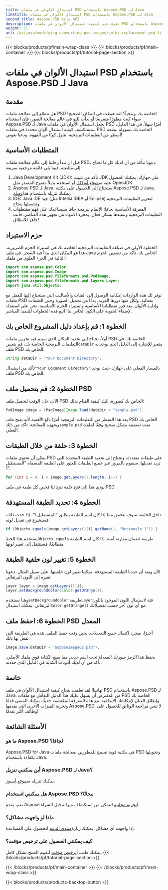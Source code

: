 ```yaml
---
title: استبدال الألوان في ملفات PSD باستخدام Aspose.PSD لـ Java
linktitle: استبدال الألوان في ملفات PSD باستخدام Aspose.PSD لـ Java
second_title: Aspose.PSD جافا API
description: تعرف على كيفية استبدال الألوان في ملفات PSD باستخدام Aspose.PSD لـ Java. اتبع هذا الدليل السهل خطوة بخطوة للتعامل مع صورك بكفاءة.
weight: 21
url: /ar/java/modifying-converting-psd-images/color-replacement-psd-files/
---
```


{{< blocks/products/pf/main-wrap-class >}}
{{< blocks/products/pf/main-container >}}
{{< blocks/products/pf/tutorial-page-section >}}

# استبدال الألوان في ملفات PSD باستخدام Aspose.PSD لـ Java

## مقدمة
هل تتطلع إلى معالجة ملفات PSD الخاصة بك برمجياً؟ لقد هبطت في المكان الصحيح! سواء كنت مطورًا متمرسًا أو بدأت للتو في عالم معالجة الصور، فإن استخدام Aspose.PSD لـ Java يجعل استبدال الألوان في ملفات PSD أمرًا سهلاً. في هذا الدليل، سنستكشف كيفية استبدال ألوان محددة في ملفات PSD الخاصة بك بسهولة ببضعة أسطر من التعليمات البرمجية. تناول كوبًا من القهوة، ودعنا نغوص!
## المتطلبات الأساسية
قبل أن نبدأ رحلتنا إلى عالم معالجة ملفات PSD، دعونا نتأكد من أن لديك كل ما تحتاج إلى متابعته. فيما يلي قائمة مرجعية سريعة:
1.  Java Development Kit (JDK): تأكد من تثبيت JDK على جهازك. يمكنك الحصول عليه من[موقع أوراكل](https://www.oracle.com/java/technologies/javase-jdk11-downloads.html) أو استخدم بديلاً مفتوح المصدر مثل OpenJDK.
2.  Aspose.PSD لـ Java: ستحتاج إلى الحصول على مكتبة Aspose.PSD لـ Java. يمكنك تنزيله باستخدام هذا[وصلة](https://releases.aspose.com/psd/java/).
3. IDE: Java IDE جيد (مثل IntelliJ IDEA أو Eclipse) لتحرير التعليمات البرمجية وتشغيلها بنجاح.
4. المعرفة الأساسية بجافا: الإلمام ببرمجة جافا سيساعدك على فهم مقتطفات التعليمات البرمجية وتنفيذها بشكل فعال.
بمجرد الانتهاء من تجهيز هذه العناصر، فأنت جاهز للانطلاق!
## حزم الاستيراد
الخطوة الأولى في صياغة التعليمات البرمجية الخاصة بك هي استيراد الحزم الضرورية. هذا هو المكان الذي يبدأ فيه السحر. في ملف Java الخاص بك، تأكد من تضمين الحزم التالية في الجزء العلوي من ملفك:
```java
import com.aspose.psd.Color;
import com.aspose.psd.Image;
import com.aspose.psd.fileformats.psd.PsdImage;
import com.aspose.psd.fileformats.psd.layers.Layer;
import java.util.Objects;
```
توفر لك هذه الواردات إمكانية الوصول إلى الفئات والأساليب التي ستحتاج إليها للعمل مع ملفات PSD بفعالية. ولكل منها دورها الفريد، بدءًا من تحميل الصورة وحتى الطبقات وإدارة الألوان.
بعد فرز متطلباتنا الأساسية واستيراد الحزم الأساسية، نحن على استعداد لإضفاء الحيوية على الكود الخاص بنا! اتبع هذه الخطوات للتنفيذ المباشر.
## الخطوة 1: قم بإعداد دليل المشروع الخاص بك
 أولاً، تحتاج إلى تحديد المكان الذي سيتم فيه تخزين ملفات PSD الخاصة بك. في التعليمات البرمجية الخاصة بك، قم بتعيين`dataDir` متغير للإشارة إلى الدليل الذي يوجد به ملف PSD الخاص بك.
```java
String dataDir = "Your Document Directory";
```
 تأكد من استبدال`"Your Document Directory"` بالمسار الفعلي على جهازك حيث يوجد ملف PSD الخاص بك.
## الخطوة 2: قم بتحميل ملف PSD
الآن، حان الوقت لتحميل ملف PSD الخاص بك كصورة. إليك كيفية القيام بذلك:
```java
PsdImage image = (PsdImage)Image.load(dataDir + "sample.psd");
```
 يعد هذا السطر من التعليمات البرمجية أمرًا بالغ الأهمية لأنه يفتح ملف PSD الخاص بك ويجهزه للمعالجة. تأكد من ذلك`sample.psd` تمت تسميته بشكل صحيح وفقًا لملفك الفعلي.
## الخطوة 3: حلقة من خلال الطبقات
يمكن أن تحتوي ملفات PSD على طبقات متعددة، وتحتاج إلى تحديد الطبقة المحددة التي تريد تعديلها. سنقوم بالمرور عبر جميع الطبقات للعثور على الطبقة المسماة "المستطيل 1".
```java
for (int i = 0; i < image.getLayers().length; i++) {
```
يؤدي هذا إلى فتح حلقة تتيح لنا فحص كل طبقة في ملف PSD.
## الخطوة 4: تحديد الطبقة المستهدفة
داخل الحلقة، سوف نتحقق مما إذا كان اسم الطبقة يطابق "المستطيل 1". إذا حدث ذلك، فسنشرع في تعديل لونه.
```java
if (Objects.equals(image.getLayers()[i].getName(), "Rectangle 1")) {
```
 يستخدم هذا الخط`Objects.equals` طريقة لضمان مقارنة آمنة. إذا كان اسم الطبقة متطابقًا، فسننتقل إلى تغيير لونها.
## الخطوة 5: تغيير لون خلفية الطبقة
الآن وبعد أن حددنا الطبقة المستهدفة، يمكننا تغيير لون خلفيتها. على سبيل المثال، دعونا نغيره إلى اللون البرتقالي:
```java
Layer layer = image.getLayers()[i];
layer.setBackgroundColor(Color.getOrange());
```
 وهنا نستخدم`setBackgroundColor` طريقة`Layer`فئة لاستبدال اللون الموجود باللون البرتقالي. يمكنك استبدال`Color.getOrange()` مع أي لون آخر حسب تفضيلاتك.
## الخطوة 6: احفظ ملف PSD المعدل
أخيرًا، بمجرد اكتمال جميع التعديلات، يحين وقت حفظ الملف. هذه هي الطريقة التي تفعل بها ذلك:
```java
image.save(dataDir + "asposeImage02.psd");
```
يحفظ هذا الرمز صورتك المعدلة تحت اسم جديد، مما يمنع الكتابة فوق ملفك الأصلي. تأكد من أن لديك أذونات الكتابة في الدليل الذي حددته.
## خاتمة
تهانينا! لقد تعلمت بنجاح كيفية استبدال الألوان في ملف PSD باستخدام Aspose.PSD لـ Java. من المفترض أن يسهل عليك هذا الدليل التعامل مع ملفات PSD الخاصة بك وإطلاق العنان لإمكاناتك الإبداعية. مع هذه المعرفة المكتشفة حديثًا، يمكنك المضي قدمًا وتجربة الميزات الأخرى التي يقدمها Aspose.PSD. لا تنس مراجعة الوثائق للحصول على وظائف أكثر تقدمًا!
## الأسئلة الشائعة
### ما هو Aspose.PSD لجافا؟
Aspose.PSD for Java هي مكتبة قوية تسمح للمطورين بمعالجة ملفات PSD وتحويلها بكفاءة باستخدام Java.
### أين يمكنني تنزيل Aspose.PSD لـ Java؟
 يمكنك تنزيله من[موقع أسبوز](https://releases.aspose.com/psd/java/).
### هل يمكنني استخدام Aspose.PSD مجانًا؟
 نعم، يقدم Aspose أ[تجربة مجانية](https://releases.aspose.com/) لتتمكن من استكشاف ميزاته قبل الشراء.
### ماذا لو واجهت مشاكل؟
 إذا واجهت أي مشاكل، يمكنك زيارة[منتدى الدعم](https://forum.aspose.com/c/psd/34) للحصول على المساعدة.
### كيف يمكنني الحصول على ترخيص مؤقت؟
 يمكنك طلب أ[ترخيص مؤقت](https://purchase.aspose.com/temporary-license/) لتقييم المنتج بشكل كامل.
{{< /blocks/products/pf/tutorial-page-section >}}

{{< /blocks/products/pf/main-container >}}
{{< /blocks/products/pf/main-wrap-class >}}

{{< blocks/products/products-backtop-button >}}
